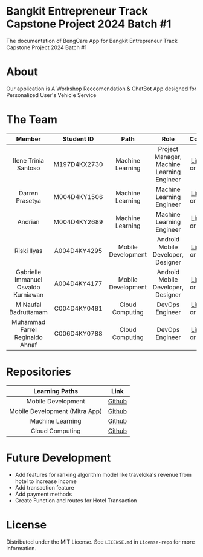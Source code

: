 # Bangkit Entrepreneur Track Capstone Project 2024 Batch #1
The documentation of BengCare App for Bangkit Entrepreneur Track Capstone Project 2024 Batch #1

# About
Our application is A Workshop Reccomendation & ChatBot App designed for Personalized User's Vehicle Service

# The Team

|            Member           | Student ID |        Path        |                    Role                    |                                                       Contacts                                                             |
| :-------------------------: | :--------: | :----------------: | :----------------------------------------: | :------------------------------------------------------------------------------------------------------------------------: |
|         Ilene Trinia Santoso        | M197D4KX2730 |  Machine Learning  | Project Manager, Machine Learning Engineer |               [LinkedIn](https://www.linkedin.com/in/ileene-trinia/) or [Github](https://github.com/jobas5)                  |
|   Darren Prasetya   | M004D4KY1506 |  Machine Learning  |          Machine Learning Engineer         |               [LinkedIn](https://www.linkedin.com/in/darren-prasetya/) or [Github](https://github.com/Mikask1)                 |
|     Andrian     | M004D4KY2689 |  Machine Learning  |          Machine Learning Engineer         |         [LinkedIn](https://www.linkedin.com/in/andrian-ang/) or [Github](https://github.com/risalanaim)              |
|     Riski Ilyas    | A004D4KY4295 | Mobile Development |    Android Mobile Developer, Designer      |     [LinkedIn](https://www.linkedin.com/in/riski-ilyas/) or [Github](https://github.com/riskiilyas)      |
|   Gabrielle Immanuel Osvaldo Kurniawan  | A004D4KY4177 | Mobile Development |    Android Mobile Developer, Designer      |                 [LinkedIn](https://www.linkedin.com/in/osvaldokurniawan/) or [Github](https://github.com/Osvaldo-Kurniawan)                 |
|    ⁠M Naufal Badruttamam    | C004D4KY0481 |   Cloud Computing  |              DevOps Engineer               |[LinkedIn](https://www.linkedin.com/in/mnaufalbadruttamam/) or [Github](https://github.com/Caknoooo)|
|        Muhammad Farrel Reginaldo Ahnaf        | C006D4KY0788 |   Cloud Computing  |              DevOps Engineer               |             [LinkedIn](https://www.linkedin.com/in/farrel-reginaldo/) or [Github](https://github.com/dandiirwanto20)                |

# Repositories

|   Learning Paths   |                                Link                                       |
| :----------------: | :-----------------------------------------------------------------------: |
| Mobile Development |  [Github](https://github.com/BengCare/BengCare-Android)  |
| Mobile Development (Mitra App) |  [Github](https://github.com/BengCare/MitraBengCare-Android)  |
|  Machine Learning  |   [Github](https://github.com/BengCare/BengCare-ML)   |
|  Cloud Computing   | [Github](https://github.com/BengCare/BengCare-Backend)  |

# Future Development
- Add features for ranking algorithm model like traveloka's revenue from hotel to increase income
- Add transaction feature 
- Add payment methods
- Create Function and routes for Hotel Transaction

# License
Distributed under the MIT License. See `LICENSE.md` in `License-repo` for more information.
